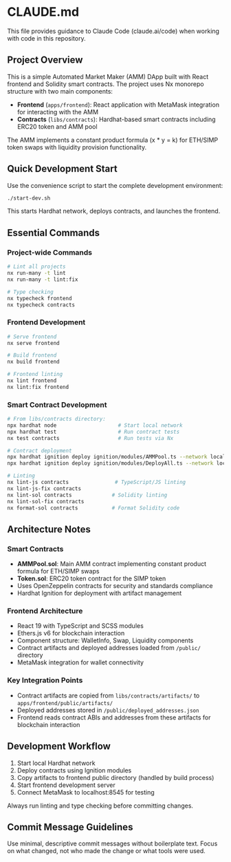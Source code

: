 # CLAUDE.md

This file provides guidance to Claude Code (claude.ai/code) when working with code in this repository.

## Project Overview

This is a simple Automated Market Maker (AMM) DApp built with React frontend and Solidity smart contracts. The project uses Nx monorepo structure with two main components:

- **Frontend** (`apps/frontend`): React application with MetaMask integration for interacting with the AMM
- **Contracts** (`libs/contracts`): Hardhat-based smart contracts including ERC20 token and AMM pool

The AMM implements a constant product formula (x * y = k) for ETH/SIMP token swaps with liquidity provision functionality.

## Quick Development Start

Use the convenience script to start the complete development environment:
```bash
./start-dev.sh
```
This starts Hardhat network, deploys contracts, and launches the frontend.

## Essential Commands

### Project-wide Commands
```bash
# Lint all projects
nx run-many -t lint
nx run-many -t lint:fix

# Type checking
nx typecheck frontend
nx typecheck contracts
```

### Frontend Development
```bash
# Serve frontend
nx serve frontend

# Build frontend
nx build frontend

# Frontend linting
nx lint frontend
nx lint:fix frontend
```

### Smart Contract Development
```bash
# From libs/contracts directory:
npx hardhat node                    # Start local network
npx hardhat test                    # Run contract tests
nx test contracts                   # Run tests via Nx

# Contract deployment
npx hardhat ignition deploy ignition/modules/AMMPool.ts --network localhost
npx hardhat ignition deploy ignition/modules/DeployAll.ts --network localhost

# Linting
nx lint-js contracts               # TypeScript/JS linting
nx lint-js-fix contracts
nx lint-sol contracts             # Solidity linting
nx lint-sol-fix contracts
nx format-sol contracts           # Format Solidity code
```

## Architecture Notes

### Smart Contracts
- **AMMPool.sol**: Main AMM contract implementing constant product formula for ETH/SIMP swaps
- **Token.sol**: ERC20 token contract for the SIMP token
- Uses OpenZeppelin contracts for security and standards compliance
- Hardhat Ignition for deployment with artifact management

### Frontend Architecture
- React 19 with TypeScript and SCSS modules
- Ethers.js v6 for blockchain interaction
- Component structure: WalletInfo, Swap, Liquidity components
- Contract artifacts and deployed addresses loaded from `/public/` directory
- MetaMask integration for wallet connectivity

### Key Integration Points
- Contract artifacts are copied from `libs/contracts/artifacts/` to `apps/frontend/public/artifacts/`
- Deployed addresses stored in `/public/deployed_addresses.json`
- Frontend reads contract ABIs and addresses from these artifacts for blockchain interaction

## Development Workflow

1. Start local Hardhat network
2. Deploy contracts using Ignition modules
3. Copy artifacts to frontend public directory (handled by build process)
4. Start frontend development server
5. Connect MetaMask to localhost:8545 for testing

Always run linting and type checking before committing changes.

## Commit Message Guidelines

Use minimal, descriptive commit messages without boilerplate text. Focus on what changed, not who made the change or what tools were used.